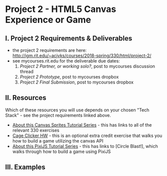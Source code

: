 # Project 2 - HTML5 Canvas Experience or Game

## I. Project 2 Requirements & Deliverables
- the project 2 requirements are here: http://igm.rit.edu/~acjvks/courses/2018-spring/330/html/project-2/
- see mycourses.rit.edu for the deliverable due dates:
  1. *Project 2 Partner, or working solo?*, post to mycourses discussion thread
  2. *Project 2 Prototype*, post to mycourses dropbox
  3. *Project 2 Final Submission*, post to mycourses dropbox

## II. Resources

Which of these resources you will use depends on your chosen "Tech Stack" - see the project requirements linked above.
  - [About this Canvas Sprites Tutorial Series](https://github.com/tonethar/IGME-330-Master/blob/master/notes/canvas-sprites-0.md) - this has links to all of the relevant 330 exercises
  - [Cage Clicker HW](https://github.com/tonethar/IGME-330-Master/blob/master/notes/HW-cage-clicker-1.md) - this is an optional extra credit exercise that walks you how to build a game utilizing the canvas API
  - [About this PixiJS Tutorial Series](https://github.com/tonethar/IGME-230-Master/blob/master/notes/pixi-js-0.md) - this has links to [Circle Blast!], which walks through how to build a game using PixiJS
  
  
## III. Examples
